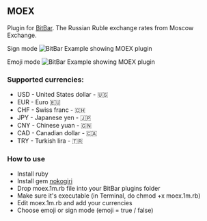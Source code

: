 ## MOEX
Plugin for [BitBar](https://github.com/matryer/bitbar).
The Russian Ruble exchange rates from Moscow Exchange.

Sign mode
![BitBar Example showing MOEX plugin](https://raw.github.com/romankrasavtsev/moex-bitbar-plugin/master/moex_sign.png)

Emoji mode
![BitBar Example showing MOEX plugin](https://raw.github.com/romankrasavtsev/moex-bitbar-plugin/master/moex_emoji.png)

### Supported currencies:
 - USD - United States dollar - 🇺🇸
 - EUR - Euro 🇪🇺
 - CHF - Swiss franc - 🇨🇭
 - JPY - Japanese yen - 🇯🇵
 - CNY - Chinese yuan - 🇨🇳
 - CAD - Canadian dollar - 🇨🇦
 - TRY - Turkish lira - 🇹🇷

### How to use
 - Install ruby
 - Install gem [nokogiri](http://www.nokogiri.org/tutorials/installing_nokogiri.html)
 - Drop moex.1m.rb file into your BitBar plugins folder
 - Make sure it's executable (in Terminal, do chmod +x moex.1m.rb)
 - Edit moex.1m.rb and add your currencies
 - Choose emoji or sign mode (emoji = true / false)
